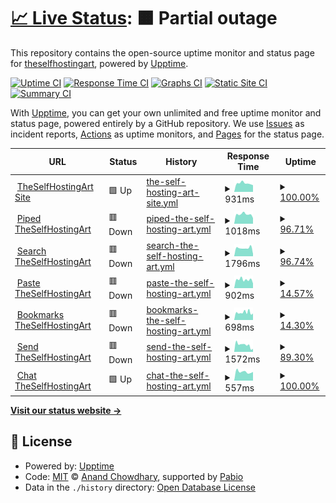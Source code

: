 # [📈 Live Status](https://demo.upptime.js.org): <!--live status--> **🟧 Partial outage**

This repository contains the open-source uptime monitor and status page for [theselfhostingart](https://demo.upptime.js.org), powered by [Upptime](https://github.com/upptime/upptime).

[![Uptime CI](https://github.com/theselfhostingart/UptimeTheSelfHostingArt/workflows/Uptime%20CI/badge.svg)](https://github.com/theselfhostingart/UptimeTheSelfHostingArt/actions?query=workflow%3A%22Uptime+CI%22)
[![Response Time CI](https://github.com/theselfhostingart/UptimeTheSelfHostingArt/workflows/Response%20Time%20CI/badge.svg)](https://github.com/theselfhostingart/UptimeTheSelfHostingArt/actions?query=workflow%3A%22Response+Time+CI%22)
[![Graphs CI](https://github.com/theselfhostingart/UptimeTheSelfHostingArt/workflows/Graphs%20CI/badge.svg)](https://github.com/theselfhostingart/UptimeTheSelfHostingArt/actions?query=workflow%3A%22Graphs+CI%22)
[![Static Site CI](https://github.com/theselfhostingart/UptimeTheSelfHostingArt/workflows/Static%20Site%20CI/badge.svg)](https://github.com/theselfhostingart/UptimeTheSelfHostingArt/actions?query=workflow%3A%22Static+Site+CI%22)
[![Summary CI](https://github.com/theselfhostingart/UptimeTheSelfHostingArt/workflows/Summary%20CI/badge.svg)](https://github.com/theselfhostingart/UptimeTheSelfHostingArt/actions?query=workflow%3A%22Summary+CI%22)

With [Upptime](https://upptime.js.org), you can get your own unlimited and free uptime monitor and status page, powered entirely by a GitHub repository. We use [Issues](https://github.com/theselfhostingart/UptimeTheSelfHostingArt/issues) as incident reports, [Actions](https://github.com/theselfhostingart/UptimeTheSelfHostingArt/actions) as uptime monitors, and [Pages](https://demo.upptime.js.org) for the status page.

<!--start: status pages-->
<!-- This summary is generated by Upptime (https://github.com/upptime/upptime) -->
<!-- Do not edit this manually, your changes will be overwritten -->
<!-- prettier-ignore -->
| URL | Status | History | Response Time | Uptime |
| --- | ------ | ------- | ------------- | ------ |
| <img alt="" src="https://icons.duckduckgo.com/ip3/theselfhosting.art.ico" height="13"> [TheSelfHostingArt Site](https://theselfhosting.art/) | 🟩 Up | [the-self-hosting-art-site.yml](https://github.com/theselfhostingart/UptimeTheSelfHostingArt/commits/HEAD/history/the-self-hosting-art-site.yml) | <details><summary><img alt="Response time graph" src="./graphs/the-self-hosting-art-site/response-time-week.png" height="20"> 931ms</summary><br><a href="https://uptime.theselfhosting.art/history/the-self-hosting-art-site"><img alt="Response time 724" src="https://img.shields.io/endpoint?url=https%3A%2F%2Fraw.githubusercontent.com%2Ftheselfhostingart%2FUptimeTheSelfHostingArt%2FHEAD%2Fapi%2Fthe-self-hosting-art-site%2Fresponse-time.json"></a><br><a href="https://uptime.theselfhosting.art/history/the-self-hosting-art-site"><img alt="24-hour response time 739" src="https://img.shields.io/endpoint?url=https%3A%2F%2Fraw.githubusercontent.com%2Ftheselfhostingart%2FUptimeTheSelfHostingArt%2FHEAD%2Fapi%2Fthe-self-hosting-art-site%2Fresponse-time-day.json"></a><br><a href="https://uptime.theselfhosting.art/history/the-self-hosting-art-site"><img alt="7-day response time 931" src="https://img.shields.io/endpoint?url=https%3A%2F%2Fraw.githubusercontent.com%2Ftheselfhostingart%2FUptimeTheSelfHostingArt%2FHEAD%2Fapi%2Fthe-self-hosting-art-site%2Fresponse-time-week.json"></a><br><a href="https://uptime.theselfhosting.art/history/the-self-hosting-art-site"><img alt="30-day response time 762" src="https://img.shields.io/endpoint?url=https%3A%2F%2Fraw.githubusercontent.com%2Ftheselfhostingart%2FUptimeTheSelfHostingArt%2FHEAD%2Fapi%2Fthe-self-hosting-art-site%2Fresponse-time-month.json"></a><br><a href="https://uptime.theselfhosting.art/history/the-self-hosting-art-site"><img alt="1-year response time 724" src="https://img.shields.io/endpoint?url=https%3A%2F%2Fraw.githubusercontent.com%2Ftheselfhostingart%2FUptimeTheSelfHostingArt%2FHEAD%2Fapi%2Fthe-self-hosting-art-site%2Fresponse-time-year.json"></a></details> | <details><summary><a href="https://uptime.theselfhosting.art/history/the-self-hosting-art-site">100.00%</a></summary><a href="https://uptime.theselfhosting.art/history/the-self-hosting-art-site"><img alt="All-time uptime 99.97%" src="https://img.shields.io/endpoint?url=https%3A%2F%2Fraw.githubusercontent.com%2Ftheselfhostingart%2FUptimeTheSelfHostingArt%2FHEAD%2Fapi%2Fthe-self-hosting-art-site%2Fuptime.json"></a><br><a href="https://uptime.theselfhosting.art/history/the-self-hosting-art-site"><img alt="24-hour uptime 100.00%" src="https://img.shields.io/endpoint?url=https%3A%2F%2Fraw.githubusercontent.com%2Ftheselfhostingart%2FUptimeTheSelfHostingArt%2FHEAD%2Fapi%2Fthe-self-hosting-art-site%2Fuptime-day.json"></a><br><a href="https://uptime.theselfhosting.art/history/the-self-hosting-art-site"><img alt="7-day uptime 100.00%" src="https://img.shields.io/endpoint?url=https%3A%2F%2Fraw.githubusercontent.com%2Ftheselfhostingart%2FUptimeTheSelfHostingArt%2FHEAD%2Fapi%2Fthe-self-hosting-art-site%2Fuptime-week.json"></a><br><a href="https://uptime.theselfhosting.art/history/the-self-hosting-art-site"><img alt="30-day uptime 99.97%" src="https://img.shields.io/endpoint?url=https%3A%2F%2Fraw.githubusercontent.com%2Ftheselfhostingart%2FUptimeTheSelfHostingArt%2FHEAD%2Fapi%2Fthe-self-hosting-art-site%2Fuptime-month.json"></a><br><a href="https://uptime.theselfhosting.art/history/the-self-hosting-art-site"><img alt="1-year uptime 99.97%" src="https://img.shields.io/endpoint?url=https%3A%2F%2Fraw.githubusercontent.com%2Ftheselfhostingart%2FUptimeTheSelfHostingArt%2FHEAD%2Fapi%2Fthe-self-hosting-art-site%2Fuptime-year.json"></a></details>
| <img alt="" src="https://icons.duckduckgo.com/ip3/piped.theselfhosting.art.ico" height="13"> [Piped TheSelfHostingArt](https://piped.theselfhosting.art/) | 🟥 Down | [piped-the-self-hosting-art.yml](https://github.com/theselfhostingart/UptimeTheSelfHostingArt/commits/HEAD/history/piped-the-self-hosting-art.yml) | <details><summary><img alt="Response time graph" src="./graphs/piped-the-self-hosting-art/response-time-week.png" height="20"> 1018ms</summary><br><a href="https://uptime.theselfhosting.art/history/piped-the-self-hosting-art"><img alt="Response time 875" src="https://img.shields.io/endpoint?url=https%3A%2F%2Fraw.githubusercontent.com%2Ftheselfhostingart%2FUptimeTheSelfHostingArt%2FHEAD%2Fapi%2Fpiped-the-self-hosting-art%2Fresponse-time.json"></a><br><a href="https://uptime.theselfhosting.art/history/piped-the-self-hosting-art"><img alt="24-hour response time 609" src="https://img.shields.io/endpoint?url=https%3A%2F%2Fraw.githubusercontent.com%2Ftheselfhostingart%2FUptimeTheSelfHostingArt%2FHEAD%2Fapi%2Fpiped-the-self-hosting-art%2Fresponse-time-day.json"></a><br><a href="https://uptime.theselfhosting.art/history/piped-the-self-hosting-art"><img alt="7-day response time 1018" src="https://img.shields.io/endpoint?url=https%3A%2F%2Fraw.githubusercontent.com%2Ftheselfhostingart%2FUptimeTheSelfHostingArt%2FHEAD%2Fapi%2Fpiped-the-self-hosting-art%2Fresponse-time-week.json"></a><br><a href="https://uptime.theselfhosting.art/history/piped-the-self-hosting-art"><img alt="30-day response time 940" src="https://img.shields.io/endpoint?url=https%3A%2F%2Fraw.githubusercontent.com%2Ftheselfhostingart%2FUptimeTheSelfHostingArt%2FHEAD%2Fapi%2Fpiped-the-self-hosting-art%2Fresponse-time-month.json"></a><br><a href="https://uptime.theselfhosting.art/history/piped-the-self-hosting-art"><img alt="1-year response time 875" src="https://img.shields.io/endpoint?url=https%3A%2F%2Fraw.githubusercontent.com%2Ftheselfhostingart%2FUptimeTheSelfHostingArt%2FHEAD%2Fapi%2Fpiped-the-self-hosting-art%2Fresponse-time-year.json"></a></details> | <details><summary><a href="https://uptime.theselfhosting.art/history/piped-the-self-hosting-art">96.71%</a></summary><a href="https://uptime.theselfhosting.art/history/piped-the-self-hosting-art"><img alt="All-time uptime 98.03%" src="https://img.shields.io/endpoint?url=https%3A%2F%2Fraw.githubusercontent.com%2Ftheselfhostingart%2FUptimeTheSelfHostingArt%2FHEAD%2Fapi%2Fpiped-the-self-hosting-art%2Fuptime.json"></a><br><a href="https://uptime.theselfhosting.art/history/piped-the-self-hosting-art"><img alt="24-hour uptime 79.86%" src="https://img.shields.io/endpoint?url=https%3A%2F%2Fraw.githubusercontent.com%2Ftheselfhostingart%2FUptimeTheSelfHostingArt%2FHEAD%2Fapi%2Fpiped-the-self-hosting-art%2Fuptime-day.json"></a><br><a href="https://uptime.theselfhosting.art/history/piped-the-self-hosting-art"><img alt="7-day uptime 96.71%" src="https://img.shields.io/endpoint?url=https%3A%2F%2Fraw.githubusercontent.com%2Ftheselfhostingart%2FUptimeTheSelfHostingArt%2FHEAD%2Fapi%2Fpiped-the-self-hosting-art%2Fuptime-week.json"></a><br><a href="https://uptime.theselfhosting.art/history/piped-the-self-hosting-art"><img alt="30-day uptime 97.91%" src="https://img.shields.io/endpoint?url=https%3A%2F%2Fraw.githubusercontent.com%2Ftheselfhostingart%2FUptimeTheSelfHostingArt%2FHEAD%2Fapi%2Fpiped-the-self-hosting-art%2Fuptime-month.json"></a><br><a href="https://uptime.theselfhosting.art/history/piped-the-self-hosting-art"><img alt="1-year uptime 98.03%" src="https://img.shields.io/endpoint?url=https%3A%2F%2Fraw.githubusercontent.com%2Ftheselfhostingart%2FUptimeTheSelfHostingArt%2FHEAD%2Fapi%2Fpiped-the-self-hosting-art%2Fuptime-year.json"></a></details>
| <img alt="" src="https://icons.duckduckgo.com/ip3/search.theselfhosting.art.ico" height="13"> [Search TheSelfHostingArt](https://search.theselfhosting.art/) | 🟥 Down | [search-the-self-hosting-art.yml](https://github.com/theselfhostingart/UptimeTheSelfHostingArt/commits/HEAD/history/search-the-self-hosting-art.yml) | <details><summary><img alt="Response time graph" src="./graphs/search-the-self-hosting-art/response-time-week.png" height="20"> 1796ms</summary><br><a href="https://uptime.theselfhosting.art/history/search-the-self-hosting-art"><img alt="Response time 1066" src="https://img.shields.io/endpoint?url=https%3A%2F%2Fraw.githubusercontent.com%2Ftheselfhostingart%2FUptimeTheSelfHostingArt%2FHEAD%2Fapi%2Fsearch-the-self-hosting-art%2Fresponse-time.json"></a><br><a href="https://uptime.theselfhosting.art/history/search-the-self-hosting-art"><img alt="24-hour response time 491" src="https://img.shields.io/endpoint?url=https%3A%2F%2Fraw.githubusercontent.com%2Ftheselfhostingart%2FUptimeTheSelfHostingArt%2FHEAD%2Fapi%2Fsearch-the-self-hosting-art%2Fresponse-time-day.json"></a><br><a href="https://uptime.theselfhosting.art/history/search-the-self-hosting-art"><img alt="7-day response time 1796" src="https://img.shields.io/endpoint?url=https%3A%2F%2Fraw.githubusercontent.com%2Ftheselfhostingart%2FUptimeTheSelfHostingArt%2FHEAD%2Fapi%2Fsearch-the-self-hosting-art%2Fresponse-time-week.json"></a><br><a href="https://uptime.theselfhosting.art/history/search-the-self-hosting-art"><img alt="30-day response time 1221" src="https://img.shields.io/endpoint?url=https%3A%2F%2Fraw.githubusercontent.com%2Ftheselfhostingart%2FUptimeTheSelfHostingArt%2FHEAD%2Fapi%2Fsearch-the-self-hosting-art%2Fresponse-time-month.json"></a><br><a href="https://uptime.theselfhosting.art/history/search-the-self-hosting-art"><img alt="1-year response time 1066" src="https://img.shields.io/endpoint?url=https%3A%2F%2Fraw.githubusercontent.com%2Ftheselfhostingart%2FUptimeTheSelfHostingArt%2FHEAD%2Fapi%2Fsearch-the-self-hosting-art%2Fresponse-time-year.json"></a></details> | <details><summary><a href="https://uptime.theselfhosting.art/history/search-the-self-hosting-art">96.74%</a></summary><a href="https://uptime.theselfhosting.art/history/search-the-self-hosting-art"><img alt="All-time uptime 97.70%" src="https://img.shields.io/endpoint?url=https%3A%2F%2Fraw.githubusercontent.com%2Ftheselfhostingart%2FUptimeTheSelfHostingArt%2FHEAD%2Fapi%2Fsearch-the-self-hosting-art%2Fuptime.json"></a><br><a href="https://uptime.theselfhosting.art/history/search-the-self-hosting-art"><img alt="24-hour uptime 79.97%" src="https://img.shields.io/endpoint?url=https%3A%2F%2Fraw.githubusercontent.com%2Ftheselfhostingart%2FUptimeTheSelfHostingArt%2FHEAD%2Fapi%2Fsearch-the-self-hosting-art%2Fuptime-day.json"></a><br><a href="https://uptime.theselfhosting.art/history/search-the-self-hosting-art"><img alt="7-day uptime 96.74%" src="https://img.shields.io/endpoint?url=https%3A%2F%2Fraw.githubusercontent.com%2Ftheselfhostingart%2FUptimeTheSelfHostingArt%2FHEAD%2Fapi%2Fsearch-the-self-hosting-art%2Fuptime-week.json"></a><br><a href="https://uptime.theselfhosting.art/history/search-the-self-hosting-art"><img alt="30-day uptime 97.72%" src="https://img.shields.io/endpoint?url=https%3A%2F%2Fraw.githubusercontent.com%2Ftheselfhostingart%2FUptimeTheSelfHostingArt%2FHEAD%2Fapi%2Fsearch-the-self-hosting-art%2Fuptime-month.json"></a><br><a href="https://uptime.theselfhosting.art/history/search-the-self-hosting-art"><img alt="1-year uptime 97.70%" src="https://img.shields.io/endpoint?url=https%3A%2F%2Fraw.githubusercontent.com%2Ftheselfhostingart%2FUptimeTheSelfHostingArt%2FHEAD%2Fapi%2Fsearch-the-self-hosting-art%2Fuptime-year.json"></a></details>
| <img alt="" src="https://icons.duckduckgo.com/ip3/paste.theselfhosting.art.ico" height="13"> [Paste TheSelfHostingArt](https://paste.theselfhosting.art/) | 🟥 Down | [paste-the-self-hosting-art.yml](https://github.com/theselfhostingart/UptimeTheSelfHostingArt/commits/HEAD/history/paste-the-self-hosting-art.yml) | <details><summary><img alt="Response time graph" src="./graphs/paste-the-self-hosting-art/response-time-week.png" height="20"> 902ms</summary><br><a href="https://uptime.theselfhosting.art/history/paste-the-self-hosting-art"><img alt="Response time 607" src="https://img.shields.io/endpoint?url=https%3A%2F%2Fraw.githubusercontent.com%2Ftheselfhostingart%2FUptimeTheSelfHostingArt%2FHEAD%2Fapi%2Fpaste-the-self-hosting-art%2Fresponse-time.json"></a><br><a href="https://uptime.theselfhosting.art/history/paste-the-self-hosting-art"><img alt="24-hour response time 782" src="https://img.shields.io/endpoint?url=https%3A%2F%2Fraw.githubusercontent.com%2Ftheselfhostingart%2FUptimeTheSelfHostingArt%2FHEAD%2Fapi%2Fpaste-the-self-hosting-art%2Fresponse-time-day.json"></a><br><a href="https://uptime.theselfhosting.art/history/paste-the-self-hosting-art"><img alt="7-day response time 902" src="https://img.shields.io/endpoint?url=https%3A%2F%2Fraw.githubusercontent.com%2Ftheselfhostingart%2FUptimeTheSelfHostingArt%2FHEAD%2Fapi%2Fpaste-the-self-hosting-art%2Fresponse-time-week.json"></a><br><a href="https://uptime.theselfhosting.art/history/paste-the-self-hosting-art"><img alt="30-day response time 654" src="https://img.shields.io/endpoint?url=https%3A%2F%2Fraw.githubusercontent.com%2Ftheselfhostingart%2FUptimeTheSelfHostingArt%2FHEAD%2Fapi%2Fpaste-the-self-hosting-art%2Fresponse-time-month.json"></a><br><a href="https://uptime.theselfhosting.art/history/paste-the-self-hosting-art"><img alt="1-year response time 607" src="https://img.shields.io/endpoint?url=https%3A%2F%2Fraw.githubusercontent.com%2Ftheselfhostingart%2FUptimeTheSelfHostingArt%2FHEAD%2Fapi%2Fpaste-the-self-hosting-art%2Fresponse-time-year.json"></a></details> | <details><summary><a href="https://uptime.theselfhosting.art/history/paste-the-self-hosting-art">14.57%</a></summary><a href="https://uptime.theselfhosting.art/history/paste-the-self-hosting-art"><img alt="All-time uptime 81.48%" src="https://img.shields.io/endpoint?url=https%3A%2F%2Fraw.githubusercontent.com%2Ftheselfhostingart%2FUptimeTheSelfHostingArt%2FHEAD%2Fapi%2Fpaste-the-self-hosting-art%2Fuptime.json"></a><br><a href="https://uptime.theselfhosting.art/history/paste-the-self-hosting-art"><img alt="24-hour uptime 32.79%" src="https://img.shields.io/endpoint?url=https%3A%2F%2Fraw.githubusercontent.com%2Ftheselfhostingart%2FUptimeTheSelfHostingArt%2FHEAD%2Fapi%2Fpaste-the-self-hosting-art%2Fuptime-day.json"></a><br><a href="https://uptime.theselfhosting.art/history/paste-the-self-hosting-art"><img alt="7-day uptime 14.57%" src="https://img.shields.io/endpoint?url=https%3A%2F%2Fraw.githubusercontent.com%2Ftheselfhostingart%2FUptimeTheSelfHostingArt%2FHEAD%2Fapi%2Fpaste-the-self-hosting-art%2Fuptime-week.json"></a><br><a href="https://uptime.theselfhosting.art/history/paste-the-self-hosting-art"><img alt="30-day uptime 80.33%" src="https://img.shields.io/endpoint?url=https%3A%2F%2Fraw.githubusercontent.com%2Ftheselfhostingart%2FUptimeTheSelfHostingArt%2FHEAD%2Fapi%2Fpaste-the-self-hosting-art%2Fuptime-month.json"></a><br><a href="https://uptime.theselfhosting.art/history/paste-the-self-hosting-art"><img alt="1-year uptime 81.48%" src="https://img.shields.io/endpoint?url=https%3A%2F%2Fraw.githubusercontent.com%2Ftheselfhostingart%2FUptimeTheSelfHostingArt%2FHEAD%2Fapi%2Fpaste-the-self-hosting-art%2Fuptime-year.json"></a></details>
| <img alt="" src="https://icons.duckduckgo.com/ip3/bookmarks.theselfhosting.art.ico" height="13"> [Bookmarks TheSelfHostingArt](https://bookmarks.theselfhosting.art) | 🟥 Down | [bookmarks-the-self-hosting-art.yml](https://github.com/theselfhostingart/UptimeTheSelfHostingArt/commits/HEAD/history/bookmarks-the-self-hosting-art.yml) | <details><summary><img alt="Response time graph" src="./graphs/bookmarks-the-self-hosting-art/response-time-week.png" height="20"> 698ms</summary><br><a href="https://uptime.theselfhosting.art/history/bookmarks-the-self-hosting-art"><img alt="Response time 598" src="https://img.shields.io/endpoint?url=https%3A%2F%2Fraw.githubusercontent.com%2Ftheselfhostingart%2FUptimeTheSelfHostingArt%2FHEAD%2Fapi%2Fbookmarks-the-self-hosting-art%2Fresponse-time.json"></a><br><a href="https://uptime.theselfhosting.art/history/bookmarks-the-self-hosting-art"><img alt="24-hour response time 714" src="https://img.shields.io/endpoint?url=https%3A%2F%2Fraw.githubusercontent.com%2Ftheselfhostingart%2FUptimeTheSelfHostingArt%2FHEAD%2Fapi%2Fbookmarks-the-self-hosting-art%2Fresponse-time-day.json"></a><br><a href="https://uptime.theselfhosting.art/history/bookmarks-the-self-hosting-art"><img alt="7-day response time 698" src="https://img.shields.io/endpoint?url=https%3A%2F%2Fraw.githubusercontent.com%2Ftheselfhostingart%2FUptimeTheSelfHostingArt%2FHEAD%2Fapi%2Fbookmarks-the-self-hosting-art%2Fresponse-time-week.json"></a><br><a href="https://uptime.theselfhosting.art/history/bookmarks-the-self-hosting-art"><img alt="30-day response time 635" src="https://img.shields.io/endpoint?url=https%3A%2F%2Fraw.githubusercontent.com%2Ftheselfhostingart%2FUptimeTheSelfHostingArt%2FHEAD%2Fapi%2Fbookmarks-the-self-hosting-art%2Fresponse-time-month.json"></a><br><a href="https://uptime.theselfhosting.art/history/bookmarks-the-self-hosting-art"><img alt="1-year response time 598" src="https://img.shields.io/endpoint?url=https%3A%2F%2Fraw.githubusercontent.com%2Ftheselfhostingart%2FUptimeTheSelfHostingArt%2FHEAD%2Fapi%2Fbookmarks-the-self-hosting-art%2Fresponse-time-year.json"></a></details> | <details><summary><a href="https://uptime.theselfhosting.art/history/bookmarks-the-self-hosting-art">14.30%</a></summary><a href="https://uptime.theselfhosting.art/history/bookmarks-the-self-hosting-art"><img alt="All-time uptime 81.36%" src="https://img.shields.io/endpoint?url=https%3A%2F%2Fraw.githubusercontent.com%2Ftheselfhostingart%2FUptimeTheSelfHostingArt%2FHEAD%2Fapi%2Fbookmarks-the-self-hosting-art%2Fuptime.json"></a><br><a href="https://uptime.theselfhosting.art/history/bookmarks-the-self-hosting-art"><img alt="24-hour uptime 30.78%" src="https://img.shields.io/endpoint?url=https%3A%2F%2Fraw.githubusercontent.com%2Ftheselfhostingart%2FUptimeTheSelfHostingArt%2FHEAD%2Fapi%2Fbookmarks-the-self-hosting-art%2Fuptime-day.json"></a><br><a href="https://uptime.theselfhosting.art/history/bookmarks-the-self-hosting-art"><img alt="7-day uptime 14.30%" src="https://img.shields.io/endpoint?url=https%3A%2F%2Fraw.githubusercontent.com%2Ftheselfhostingart%2FUptimeTheSelfHostingArt%2FHEAD%2Fapi%2Fbookmarks-the-self-hosting-art%2Fuptime-week.json"></a><br><a href="https://uptime.theselfhosting.art/history/bookmarks-the-self-hosting-art"><img alt="30-day uptime 80.21%" src="https://img.shields.io/endpoint?url=https%3A%2F%2Fraw.githubusercontent.com%2Ftheselfhostingart%2FUptimeTheSelfHostingArt%2FHEAD%2Fapi%2Fbookmarks-the-self-hosting-art%2Fuptime-month.json"></a><br><a href="https://uptime.theselfhosting.art/history/bookmarks-the-self-hosting-art"><img alt="1-year uptime 81.36%" src="https://img.shields.io/endpoint?url=https%3A%2F%2Fraw.githubusercontent.com%2Ftheselfhostingart%2FUptimeTheSelfHostingArt%2FHEAD%2Fapi%2Fbookmarks-the-self-hosting-art%2Fuptime-year.json"></a></details>
| <img alt="" src="https://icons.duckduckgo.com/ip3/send.theselfhosting.art.ico" height="13"> [Send TheSelfHostingArt](https://send.theselfhosting.art/) | 🟥 Down | [send-the-self-hosting-art.yml](https://github.com/theselfhostingart/UptimeTheSelfHostingArt/commits/HEAD/history/send-the-self-hosting-art.yml) | <details><summary><img alt="Response time graph" src="./graphs/send-the-self-hosting-art/response-time-week.png" height="20"> 1572ms</summary><br><a href="https://uptime.theselfhosting.art/history/send-the-self-hosting-art"><img alt="Response time 1206" src="https://img.shields.io/endpoint?url=https%3A%2F%2Fraw.githubusercontent.com%2Ftheselfhostingart%2FUptimeTheSelfHostingArt%2FHEAD%2Fapi%2Fsend-the-self-hosting-art%2Fresponse-time.json"></a><br><a href="https://uptime.theselfhosting.art/history/send-the-self-hosting-art"><img alt="24-hour response time 589" src="https://img.shields.io/endpoint?url=https%3A%2F%2Fraw.githubusercontent.com%2Ftheselfhostingart%2FUptimeTheSelfHostingArt%2FHEAD%2Fapi%2Fsend-the-self-hosting-art%2Fresponse-time-day.json"></a><br><a href="https://uptime.theselfhosting.art/history/send-the-self-hosting-art"><img alt="7-day response time 1572" src="https://img.shields.io/endpoint?url=https%3A%2F%2Fraw.githubusercontent.com%2Ftheselfhostingart%2FUptimeTheSelfHostingArt%2FHEAD%2Fapi%2Fsend-the-self-hosting-art%2Fresponse-time-week.json"></a><br><a href="https://uptime.theselfhosting.art/history/send-the-self-hosting-art"><img alt="30-day response time 1303" src="https://img.shields.io/endpoint?url=https%3A%2F%2Fraw.githubusercontent.com%2Ftheselfhostingart%2FUptimeTheSelfHostingArt%2FHEAD%2Fapi%2Fsend-the-self-hosting-art%2Fresponse-time-month.json"></a><br><a href="https://uptime.theselfhosting.art/history/send-the-self-hosting-art"><img alt="1-year response time 1206" src="https://img.shields.io/endpoint?url=https%3A%2F%2Fraw.githubusercontent.com%2Ftheselfhostingart%2FUptimeTheSelfHostingArt%2FHEAD%2Fapi%2Fsend-the-self-hosting-art%2Fresponse-time-year.json"></a></details> | <details><summary><a href="https://uptime.theselfhosting.art/history/send-the-self-hosting-art">89.30%</a></summary><a href="https://uptime.theselfhosting.art/history/send-the-self-hosting-art"><img alt="All-time uptime 96.74%" src="https://img.shields.io/endpoint?url=https%3A%2F%2Fraw.githubusercontent.com%2Ftheselfhostingart%2FUptimeTheSelfHostingArt%2FHEAD%2Fapi%2Fsend-the-self-hosting-art%2Fuptime.json"></a><br><a href="https://uptime.theselfhosting.art/history/send-the-self-hosting-art"><img alt="24-hour uptime 80.08%" src="https://img.shields.io/endpoint?url=https%3A%2F%2Fraw.githubusercontent.com%2Ftheselfhostingart%2FUptimeTheSelfHostingArt%2FHEAD%2Fapi%2Fsend-the-self-hosting-art%2Fuptime-day.json"></a><br><a href="https://uptime.theselfhosting.art/history/send-the-self-hosting-art"><img alt="7-day uptime 89.30%" src="https://img.shields.io/endpoint?url=https%3A%2F%2Fraw.githubusercontent.com%2Ftheselfhostingart%2FUptimeTheSelfHostingArt%2FHEAD%2Fapi%2Fsend-the-self-hosting-art%2Fuptime-week.json"></a><br><a href="https://uptime.theselfhosting.art/history/send-the-self-hosting-art"><img alt="30-day uptime 96.54%" src="https://img.shields.io/endpoint?url=https%3A%2F%2Fraw.githubusercontent.com%2Ftheselfhostingart%2FUptimeTheSelfHostingArt%2FHEAD%2Fapi%2Fsend-the-self-hosting-art%2Fuptime-month.json"></a><br><a href="https://uptime.theselfhosting.art/history/send-the-self-hosting-art"><img alt="1-year uptime 96.74%" src="https://img.shields.io/endpoint?url=https%3A%2F%2Fraw.githubusercontent.com%2Ftheselfhostingart%2FUptimeTheSelfHostingArt%2FHEAD%2Fapi%2Fsend-the-self-hosting-art%2Fuptime-year.json"></a></details>
| <img alt="" src="https://icons.duckduckgo.com/ip3/chat.theselfhosting.art.ico" height="13"> [Chat TheSelfHostingArt](https://chat.theselfhosting.art/) | 🟩 Up | [chat-the-self-hosting-art.yml](https://github.com/theselfhostingart/UptimeTheSelfHostingArt/commits/HEAD/history/chat-the-self-hosting-art.yml) | <details><summary><img alt="Response time graph" src="./graphs/chat-the-self-hosting-art/response-time-week.png" height="20"> 557ms</summary><br><a href="https://uptime.theselfhosting.art/history/chat-the-self-hosting-art"><img alt="Response time 530" src="https://img.shields.io/endpoint?url=https%3A%2F%2Fraw.githubusercontent.com%2Ftheselfhostingart%2FUptimeTheSelfHostingArt%2FHEAD%2Fapi%2Fchat-the-self-hosting-art%2Fresponse-time.json"></a><br><a href="https://uptime.theselfhosting.art/history/chat-the-self-hosting-art"><img alt="24-hour response time 545" src="https://img.shields.io/endpoint?url=https%3A%2F%2Fraw.githubusercontent.com%2Ftheselfhostingart%2FUptimeTheSelfHostingArt%2FHEAD%2Fapi%2Fchat-the-self-hosting-art%2Fresponse-time-day.json"></a><br><a href="https://uptime.theselfhosting.art/history/chat-the-self-hosting-art"><img alt="7-day response time 557" src="https://img.shields.io/endpoint?url=https%3A%2F%2Fraw.githubusercontent.com%2Ftheselfhostingart%2FUptimeTheSelfHostingArt%2FHEAD%2Fapi%2Fchat-the-self-hosting-art%2Fresponse-time-week.json"></a><br><a href="https://uptime.theselfhosting.art/history/chat-the-self-hosting-art"><img alt="30-day response time 541" src="https://img.shields.io/endpoint?url=https%3A%2F%2Fraw.githubusercontent.com%2Ftheselfhostingart%2FUptimeTheSelfHostingArt%2FHEAD%2Fapi%2Fchat-the-self-hosting-art%2Fresponse-time-month.json"></a><br><a href="https://uptime.theselfhosting.art/history/chat-the-self-hosting-art"><img alt="1-year response time 530" src="https://img.shields.io/endpoint?url=https%3A%2F%2Fraw.githubusercontent.com%2Ftheselfhostingart%2FUptimeTheSelfHostingArt%2FHEAD%2Fapi%2Fchat-the-self-hosting-art%2Fresponse-time-year.json"></a></details> | <details><summary><a href="https://uptime.theselfhosting.art/history/chat-the-self-hosting-art">100.00%</a></summary><a href="https://uptime.theselfhosting.art/history/chat-the-self-hosting-art"><img alt="All-time uptime 62.64%" src="https://img.shields.io/endpoint?url=https%3A%2F%2Fraw.githubusercontent.com%2Ftheselfhostingart%2FUptimeTheSelfHostingArt%2FHEAD%2Fapi%2Fchat-the-self-hosting-art%2Fuptime.json"></a><br><a href="https://uptime.theselfhosting.art/history/chat-the-self-hosting-art"><img alt="24-hour uptime 100.00%" src="https://img.shields.io/endpoint?url=https%3A%2F%2Fraw.githubusercontent.com%2Ftheselfhostingart%2FUptimeTheSelfHostingArt%2FHEAD%2Fapi%2Fchat-the-self-hosting-art%2Fuptime-day.json"></a><br><a href="https://uptime.theselfhosting.art/history/chat-the-self-hosting-art"><img alt="7-day uptime 100.00%" src="https://img.shields.io/endpoint?url=https%3A%2F%2Fraw.githubusercontent.com%2Ftheselfhostingart%2FUptimeTheSelfHostingArt%2FHEAD%2Fapi%2Fchat-the-self-hosting-art%2Fuptime-week.json"></a><br><a href="https://uptime.theselfhosting.art/history/chat-the-self-hosting-art"><img alt="30-day uptime 60.86%" src="https://img.shields.io/endpoint?url=https%3A%2F%2Fraw.githubusercontent.com%2Ftheselfhostingart%2FUptimeTheSelfHostingArt%2FHEAD%2Fapi%2Fchat-the-self-hosting-art%2Fuptime-month.json"></a><br><a href="https://uptime.theselfhosting.art/history/chat-the-self-hosting-art"><img alt="1-year uptime 62.64%" src="https://img.shields.io/endpoint?url=https%3A%2F%2Fraw.githubusercontent.com%2Ftheselfhostingart%2FUptimeTheSelfHostingArt%2FHEAD%2Fapi%2Fchat-the-self-hosting-art%2Fuptime-year.json"></a></details>

<!--end: status pages-->

[**Visit our status website →**](https://demo.upptime.js.org)

## 📄 License

- Powered by: [Upptime](https://github.com/upptime/upptime)
- Code: [MIT](./LICENSE) © [Anand Chowdhary](https://anandchowdhary.com), supported by [Pabio](https://pabio.com)
- Data in the `./history` directory: [Open Database License](https://opendatacommons.org/licenses/odbl/1-0/)
